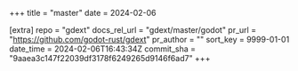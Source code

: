 +++
title = "master"
date = 2024-02-06

[extra]
repo = "gdext"
docs_rel_url = "gdext/master/godot"
pr_url = "https://github.com/godot-rust/gdext"
pr_author = ""
sort_key = 9999-01-01
date_time = 2024-02-06T16:43:34Z
commit_sha = "9aaea3c147f22039df3178f6249265d9146f6ad7"
+++


